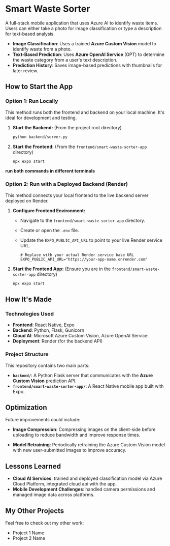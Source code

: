 # Smart Waste Sorter

A full-stack mobile application that uses Azure AI to identify waste items. Users can either take a photo for image classification or type a description for text-based analysis.
-   **Image Classification**: Uses a trained **Azure Custom Vision** model to identify waste from a photo.
-   **Text-Based Prediction**: Uses **Azure OpenAI Service** (GPT) to determine the waste category from a user's text description.
-   **Prediction History**: Saves image-based predictions with thumbnails for later review.

## How to Start the App

### Option 1: Run Locally

This method runs both the frontend and backend on your local machine. It's ideal for development and testing.

1.  **Start the Backend:**
    (From the project root directory)

    ```bash
    python backend/server.py
    ```

2.  **Start the Frontend:**
    (From the `frontend/smart-waste-sorter-app` directory)

    ```bash
    npx expo start
    ```

**run both commands in different terminals**

### Option 2: Run with a Deployed Backend (Render)

This method connects your local frontend to the live backend server deployed on Render.

1.  **Configure Frontend Environment:**
    -   Navigate to the `frontend/smart-waste-sorter-app` directory.
    -   Create or open the `.env` file.
    -   Update the `EXPO_PUBLIC_API_URL` to point to your live Render service URL.

        ```
        # Replace with your actual Render service base URL
        EXPO_PUBLIC_API_URL="https://your-app-name.onrender.com"
        ```

2.  **Start the Frontend App:**
    (Ensure you are in the `frontend/smart-waste-sorter-app` directory)

    ```bash
    npx expo start
    ```

## How It's Made

### Technologies Used

-   **Frontend**: React Native, Expo
-   **Backend**: Python, Flask, Gunicorn
-   **Cloud AI**: Microsoft Azure Custom Vision, Azure OpenAI Service
-   **Deployment**: Render (for the backend API)

### Project Structure

This repository contains two main parts:

-   **`backend/`**: A Python Flask server that communicates with the **Azure Custom Vision** prediction API.
-   **`frontend/smart-waste-sorter-app/`**: A React Native mobile app built with Expo.

## Optimization

Future improvements could include:
-   **Image Compression**: Compressing images on the client-side before uploading to reduce bandwidth and improve response times.

-   **Model Retraining**: Periodically retraining the Azure Custom Vision model with new user-submitted images to improve accuracy.

## Lessons Learned

-   **Cloud AI Services**: trained and deployed classification model via Azure Cloud Platform, integrated cloud api with the app.
-   **Mobile Development Challenges**: handled camera permissions and managed image data across platforms.

## My Other Projects

Feel free to check out my other work:
-   Project 1 Name
-   Project 2 Name
